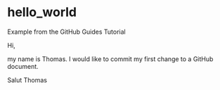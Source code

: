 # hello_world
Example from the GitHub Guides Tutorial

Hi,

my name is Thomas. I would like to commit my first change to a GitHub document.


Salut
Thomas
